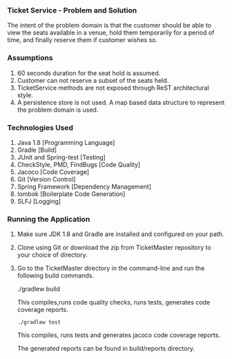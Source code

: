 ###   Ticket Service - Problem and Solution


The intent of the problem domain is that the customer should be able to view the seats available in a venue, hold them temporarily 
for a period of time, and finally reserve them if customer wishes so.


### Assumptions

1. 60 seconds duration for the seat hold is assumed.
2. Customer can not reserve a subset of the seats held.
3. TicketService methods are not exposed through ReST architectural style.
4. A persistence store is not used. A map based data structure to represent the problem domain is used.

### Technologies Used

1. Java 1.8 [Programming Language]
2. Gradle [Build]
3. JUnit and Spring-test [Testing]
4. CheckStyle, PMD, FindBugs [Code Quality]
5. Jacoco [Code Coverage]
6. Git [Version Control]
7. Spring Framework [Dependency Management]
8. lombok [Boilerplate Code Generation]
9. SLFJ [Logging]

### Running the Application

1) Make sure JDK 1.8 and Gradle are installed and configured on your path.
2) Clone using Git or download the zip from TicketMaster repository to your choice of directory.
3) Go to the TicketMaster directory in the command-line and run the following build commands.
      
      ./gradlew build  
      
      This compiles,runs code quality checks, runs tests, generates code coverage reports.
      
       ./gradlew test
      
      This compiles, runs tests and generates jacoco code coverage reports.
      
      The generated reports can be found in build/reports directory.
 
 